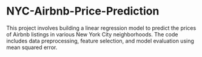 # NYC-Airbnb-Price-Prediction
This project involves building a linear regression model to predict the prices of Airbnb listings in various New York City neighborhoods. The code includes data preprocessing, feature selection, and model evaluation using mean squared error.
